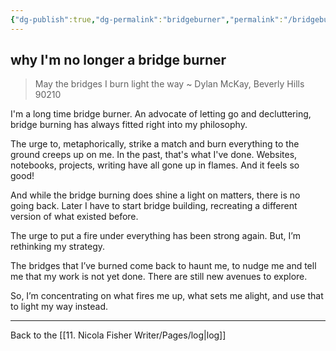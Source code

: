 ```yaml
---
{"dg-publish":true,"dg-permalink":"bridgeburner","permalink":"/bridgeburner/","dgPassFrontmatter":true,"created":"","updated":""}
---
```



## why I'm no longer a bridge burner

> May the bridges I burn light the way ~ Dylan McKay, Beverly Hills 90210

I'm a long time bridge burner. An advocate of letting go and decluttering, bridge burning has always fitted right into my philosophy.

The urge to, metaphorically, strike a match and burn everything to the ground creeps up on me. In the past, that's what I've done. Websites, notebooks, projects, writing have all gone up in flames. And it feels so good!

And while the bridge burning does shine a light on matters, there is no going back. Later I have to start bridge building, recreating a different version of what existed before.

The urge to put a fire under everything has been strong again. But, I’m rethinking my strategy.

The bridges that I’ve burned come back to haunt me, to nudge me and tell me that my work is not yet done. There are still new avenues to explore.

So, I’m concentrating on what fires me up, what sets me alight, and use that to light my way instead.

---

Back to the [[11. Nicola Fisher Writer/Pages/log\|log]]